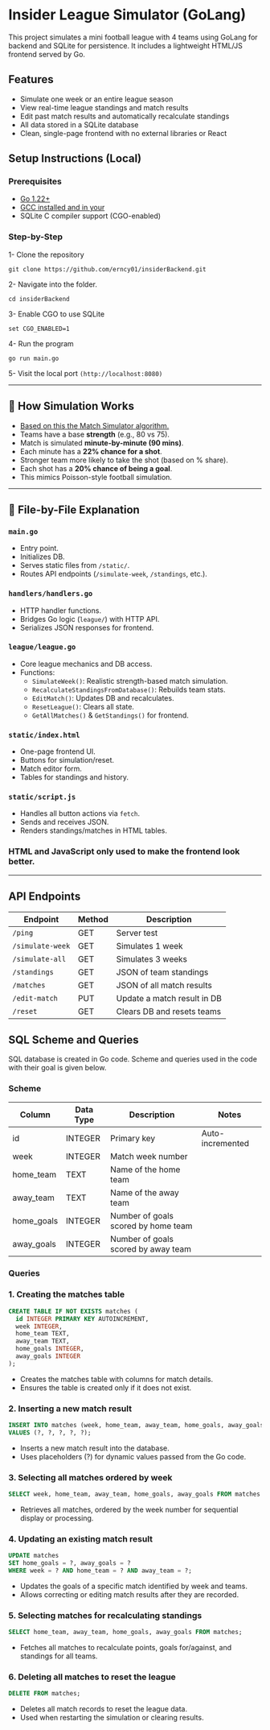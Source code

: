 # Insider League Simulator (GoLang)

This project simulates a mini football league with 4 teams using GoLang for backend and SQLite for persistence. It includes a lightweight HTML/JS frontend served by Go.

## Features

- Simulate one week or an entire league season
- View real-time league standings and match results
- Edit past match results and automatically recalculate standings
- All data stored in a SQLite database
- Clean, single-page frontend with no external libraries or React

## Setup Instructions (Local)

### Prerequisites
- [Go 1.22+](https://go.dev/dl/)
- [GCC installed and in your](https://sourceforge.net/projects/tdm-gcc/)
- SQLite C compiler support (CGO-enabled)

### Step-by-Step

1- Clone the repository

`git clone https://github.com/erncy01/insiderBackend.git`

2- Navigate into the folder.

`cd insiderBackend`

3- Enable CGO to use SQLite

`set CGO_ENABLED=1`

4- Run the program

`go run main.go`

5- Visit the local port
`(http://localhost:8080)`


---

## 🧠 How Simulation Works

- [Based on this the Match Simulator algorithm.](https://matchsimulator.com/about)
- Teams have a base **strength** (e.g., 80 vs 75).
- Match is simulated **minute-by-minute (90 mins)**.
- Each minute has a **22% chance for a shot**.
- Stronger team more likely to take the shot (based on % share).
- Each shot has a **20% chance of being a goal**.
- This mimics Poisson-style football simulation.

---

## 📄 File-by-File Explanation

### `main.go`
- Entry point.
- Initializes DB.
- Serves static files from `/static/`.
- Routes API endpoints (`/simulate-week`, `/standings`, etc.).

### `handlers/handlers.go`
- HTTP handler functions.
- Bridges Go logic (`league/`) with HTTP API.
- Serializes JSON responses for frontend.

### `league/league.go`
- Core league mechanics and DB access.
- Functions:
  - `SimulateWeek()`: Realistic strength-based match simulation.
  - `RecalculateStandingsFromDatabase()`: Rebuilds team stats.
  - `EditMatch()`: Updates DB and recalculates.
  - `ResetLeague()`: Clears all state.
  - `GetAllMatches()` & `GetStandings()` for frontend.

### `static/index.html`
- One-page frontend UI.
- Buttons for simulation/reset.
- Match editor form.
- Tables for standings and history.

### `static/script.js`
- Handles all button actions via `fetch`.
- Sends and receives JSON.
- Renders standings/matches in HTML tables.
### HTML and JavaScript only used to make the frontend look better.
---

## API Endpoints

| Endpoint          | Method | Description                           |
|------------------|--------|---------------------------------------|
| `/ping`          | GET    | Server test                           |
| `/simulate-week` | GET    | Simulates 1 week                      |
| `/simulate-all`  | GET    | Simulates 3 weeks                     |
| `/standings`     | GET    | JSON of team standings                |
| `/matches`       | GET    | JSON of all match results             |
| `/edit-match`    | PUT    | Update a match result in DB           |
| `/reset`         | GET    | Clears DB and resets teams            |

## SQL Scheme and Queries
SQL database is created in Go code. Scheme and queries used in the code with their goal is given below.

### Scheme
| Column      | Data Type | Description                         | Notes            |
| ----------- | --------- | ----------------------------------- | ---------------- |
| id          | INTEGER   | Primary key                         | Auto-incremented |
| week        | INTEGER   | Match week number                   |                  |
| home\_team  | TEXT      | Name of the home team               |                  |
| away\_team  | TEXT      | Name of the away team               |                  |
| home\_goals | INTEGER   | Number of goals scored by home team |                  |
| away\_goals | INTEGER   | Number of goals scored by away team |                  |

### Queries

### 1. Creating the matches table
```sql
CREATE TABLE IF NOT EXISTS matches (
  id INTEGER PRIMARY KEY AUTOINCREMENT,
  week INTEGER,
  home_team TEXT,
  away_team TEXT,
  home_goals INTEGER,
  away_goals INTEGER
);
```
- Creates the matches table with columns for match details.
- Ensures the table is created only if it does not exist.

### 2. Inserting a new match result
```sql
INSERT INTO matches (week, home_team, away_team, home_goals, away_goals)
VALUES (?, ?, ?, ?, ?);
```
- Inserts a new match result into the database.
- Uses placeholders (?) for dynamic values passed from the Go code.

### 3. Selecting all matches ordered by week
```sql
SELECT week, home_team, away_team, home_goals, away_goals FROM matches ORDER BY week;
```
- Retrieves all matches, ordered by the week number for sequential display or processing.

### 4. Updating an existing match result
```sql
UPDATE matches
SET home_goals = ?, away_goals = ?
WHERE week = ? AND home_team = ? AND away_team = ?;
```
- Updates the goals of a specific match identified by week and teams.
- Allows correcting or editing match results after they are recorded.

### 5. Selecting matches for recalculating standings
```sql
SELECT home_team, away_team, home_goals, away_goals FROM matches;
```
- Fetches all matches to recalculate points, goals for/against, and standings for all teams.

### 6. Deleting all matches to reset the league
```sql
DELETE FROM matches;
```
- Deletes all match records to reset the league data.
- Used when restarting the simulation or clearing results.


